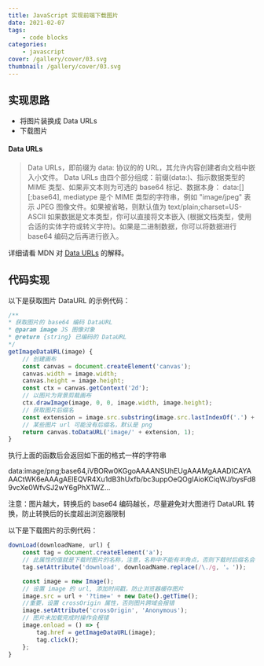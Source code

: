 ```yaml
---
title: JavaScript 实现前端下载图片
date: 2021-02-07
tags:
    - code blocks
categories:
    - javascript
cover: /gallery/cover/03.svg
thumbnail: /gallery/cover/03.svg
---
```


## 实现思路

-   将图片装换成 Data URLs
-   下载图片

#### Data URLs

> Data URLs，即前缀为 data: 协议的的 URL，其允许内容创建者向文档中嵌入小文件。
> Data URLs 由四个部分组成：前缀(data:)、指示数据类型的 MIME 类型、如果非文本则为可选的 base64 标记、数据本身：
> data:[<mediatype>][;base64],<data>
> mediatype 是个 MIME 类型的字符串，例如 "image/jpeg" 表示 JPEG 图像文件。如果被省略，则默认值为 text/plain;charset=US-ASCII
> 如果数据是文本类型，你可以直接将文本嵌入 (根据文档类型，使用合适的实体字符或转义字符)。如果是二进制数据，你可以将数据进行 base64 编码之后再进行嵌入。

详细请看 MDN 对 [Data URLs](https://developer.mozilla.org/zh-CN/docs/Web/HTTP/data_URIs) 的解释。

<!-- more -->

## 代码实现

以下是获取图片 DataURL 的示例代码：

```javascript
/**
* 获取图片的 base64 编码 DataURL
* @param image JS 图像对象
* @return {string} 已编码的 DataURL
*/
getImageDataURL(image) {
    // 创建画布
    const canvas = document.createElement('canvas');
    canvas.width = image.width;
    canvas.height = image.height;
    const ctx = canvas.getContext('2d');
    // 以图片为背景剪裁画布
    ctx.drawImage(image, 0, 0, image.width, image.height);
    // 获取图片后缀名
    const extension = image.src.substring(image.src.lastIndexOf('.') + 1).toLowerCase();
    // 某些图片 url 可能没有后缀名，默认是 png
    return canvas.toDataURL('image/' + extension, 1);
}
```

执行上面的函数后会返回如下面的格式一样的字符串

data:image/png;base64,iVBORw0KGgoAAAANSUhEUgAAAMgAAADICAYAAACtWK6eAAAgAElEQVR4Xu1dB3hUxfb/bc3uppOeQOgIAioKCiqWJ/bysFd89vcXe0WfvSJ2wY6gPhX1WZ...

注意：图片越大，转换后的 base64 编码越长，尽量避免对大图进行 DataURL 转换，防止转换后的长度超出浏览器限制

以下是下载图片的示例代码：

```javascript
downLoad(downloadName, url) {
    const tag = document.createElement('a');
    // 此属性的值就是下载时图片的名称，注意，名称中不能有半角点，否则下载时后缀名会错误
    tag.setAttribute('download', downloadName.replace(/\./g, '。'));

    const image = new Image();
    // 设置 image 的 url, 添加时间戳，防止浏览器缓存图片
    image.src = url + '?time=' + new Date().getTime();
    //重要，设置 crossOrigin 属性，否则图片跨域会报错
    image.setAttribute('crossOrigin', 'Anonymous');
    // 图片未加载完成时操作会报错
    image.onload = () => {
        tag.href = getImageDataURL(image);
        tag.click();
    };
}
```
